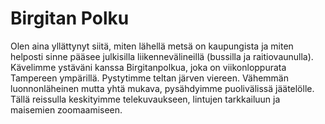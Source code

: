 # Birgitan Polku

Olen aina yllättynyt siitä, miten lähellä metsä on kaupungista ja miten helposti sinne pääsee julkisilla liikennevälineillä (bussilla ja raitiovaunulla). Kävelimme ystäväni kanssa Birgitanpolkua, joka on viikonloppurata Tampereen ympärillä. Pystytimme teltan järven viereen. Vähemmän luonnonläheinen mutta yhtä mukava, pysähdyimme puolivälissä jäätelölle. Tällä reissulla keskityimme telekuvaukseen, lintujen tarkkailuun ja maisemien zoomaamiseen.
